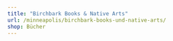 ```yaml
---
title: "Birchbark Books & Native Arts"
url: /minneapolis/birchbark-books-und-native-arts/
shop: Bücher
---
```

